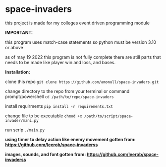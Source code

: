 # space-invaders

this project is made for my colleges event driven programming module

**IMPORTANT:**

this program uses match-case statements so python must be version 3.10 or above

as of may 19 2022 this program is not fully complete there are still parts that needs to be made like player win and loss, and bases.

**Installation:**

clone this repo ```git clone https://github.com/amonull/space-invaders.git```

change directory to the repo from your terminal or command prompt/powershell  ```cd /path/to/repo/space-invaders```

install requirments ```pip install -r requirements.txt```

change file to be executable ```chmod +x /path/to/script/space-invader/mani.py ```

run scrip ```./main.py```


**using timer to delay action like enemy movement gotten from: https://github.com/leerob/space-invaderss**

**images, sounds, and font gotten from: https://github.com/leerob/space-invaderss**
